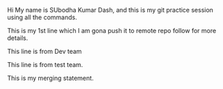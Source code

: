 Hi My name is SUbodha Kumar Dash, and this is my git practice session using all the commands.

This is my 1st line which I am gona push it to remote repo follow for more details.


This line is from Dev team

This line is from test team.

This is my merging statement.
